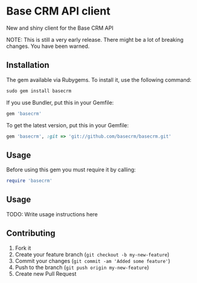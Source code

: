 # Base CRM API client

New and shiny client for the Base CRM API

NOTE: This is still a very early release. There might be a lot of
breaking changes. You have been warned.

## Installation

The gem available via Rubygems. To install it, use the following command:

```ruby
sudo gem install basecrm
```

If you use Bundler, put this in your Gemfile:

```ruby
gem 'basecrm'
```

To get the latest version, put this in your Gemfile:

```ruby
gem 'basecrm', :git => 'git://github.com/basecrm/basecrm.git'
```

## Usage

Before using this gem you must require it by calling:

```ruby
require 'basecrm'
```

## Usage

TODO: Write usage instructions here

## Contributing

1. Fork it
2. Create your feature branch (`git checkout -b my-new-feature`)
3. Commit your changes (`git commit -am 'Added some feature'`)
4. Push to the branch (`git push origin my-new-feature`)
5. Create new Pull Request
